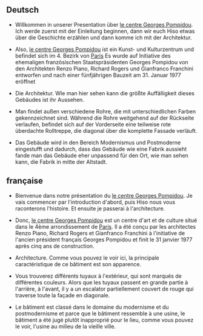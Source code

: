  ## Deutsch

- Willkommen in unserer Presentation über [le centre Georges Pompidou](./le%20centre%20Georges%20Pompidou.md). Ich werde zuerst mit der Einleitung beginnen, dann wir euch Hiso etwas über die Geschichte erzählen und dann komme ich mit der Architektur.
    
- Also, [le centre Georges Pompidou](./le%20centre%20Georges%20Pompidou.md) ist ein Kunst- und Kulturzentrum und befindet sich im 4. Bezirk von [Paris](./_index.md)  Es wurde auf Initiative des ehemaligen französischen Staatspräsidenten Georges Pompidou von den Architekten Renzo Piano, Richard Rogers und Gianfranco Franchini entworfen und nach einer fünfjährigen Bauzeit am 31. Januar 1977 eröffnet
    
- Die Architektur. WIe man hier sehen kann die größte Auffälligkeit dieses Gebäudes ist ihr Aussehen.


    
- Man findet außen verschiedene Rohre, die mit unterschiedlichen Farben gekennzeichnet sind. Während die Rohre weitgehend auf der Rückseite verlaufen, befindet sich auf der Vorderseite eine teilweise rote überdachte Rolltreppe, die diagonal über die komplette Fassade verläuft.
    
- Das Gebäude wird in den Bereich Modernismus und Postmoderne eingestufft und dadurch, dass das Gebäude wie eine Fabrik aussieht fande man das Gebäude eher unpassend für den Ort, wie man sehen kann, die Fabrik in mitte der Altstadt.
    
## française

- Bienvenue dans notre présentation du [le centre Georges Pompidou](./le%20centre%20Georges%20Pompidou.md). Je vais commencer par l'introduction d'abord, puis Hiso nous vous raconterons l'histoire. Et ensuite je passerai à l'architecture.
    
- Donc, [le centre Georges Pompidou](./le%20centre%20Georges%20Pompidou.md) est un centre d'art et de culture situé dans le 4ème arrondissement de [Paris](./_index.md). Il a été conçu par les architectes Renzo Piano, Richard Rogers et Gianfranco Franchini à l'initiative de l'ancien président français Georges Pompidou et finit le 31 janvier 1977 après cinq ans de construction.
    
- Architecture. Comme vous pouvez le voir ici, la principale caractéristique de ce bâtiment est son apparence.
    
- Vous trouverez différents tuyaux à l'extérieur, qui sont marqués de différentes couleurs. Alors que les tuyaux passent en grande partie à l'arrière, à l'avant, il y a un escalator partiellement couvert de rouge qui traverse toute la façade en diagonale.
    
- Le bâtiment est classé dans le domaine du modernisme et du postmodernisme et parce que le bâtiment ressemble à une usine, le bâtiment a été jugé plutôt inapproprié pour le lieu, comme vous pouvez le voir, l'usine au milieu de la vieille ville.
